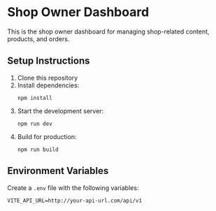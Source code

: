 
# Shop Owner Dashboard

This is the shop owner dashboard for managing shop-related content, products, and orders.

## Setup Instructions

1. Clone this repository
2. Install dependencies:
   ```
   npm install
   ```
3. Start the development server:
   ```
   npm run dev
   ```
4. Build for production:
   ```
   npm run build
   ```

## Environment Variables

Create a `.env` file with the following variables:
```
VITE_API_URL=http://your-api-url.com/api/v1
```
